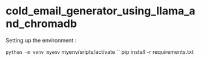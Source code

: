 # cold_email_generator_using_llama_and_chromadb

Setting up the environment :

`` python -m venv myenv
`` myenv/sripts/activate
`` pip install -r requirements.txt